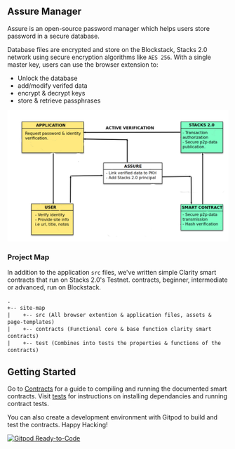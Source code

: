  
## Assure Manager

Assure is an open-source password manager which helps users store password in a secure database. 

Database files are encrypted and store on the Blockstack, Stacks 2.0 network using secure encryption algorithms like `AES 256`. With a single master key, users can use the browser extension to:

- Unlock the database
- add/modify verifed data
- encrypt & decrypt keys
- store & retrieve passphrases

<img src="./assets/assure-security.png">

### Project Map

In addition to the application `src` files, we've written simple Clarity smart contracts that run on Stacks 2.0's Testnet.  contracts, beginner, intermediate or advanced, run on Blockstack. 

    .
    +-- site-map
    |    +-- src (All browser extention & application files, assets & page-templates)
    |    +-- contracts (Functional core & base function clarity smart contracts)
    |    +-- test (Combines into tests the properties & functions of the contracts)  

## Getting Started

Go to [Contracts](./contracts) for a guide to compiling and running the documented smart contracts. Visit [tests](./tests) for instructions on installing dependancies and running contract tests. 

You can also create a development environment with Gitpod to build and test the contracts. 
Happy Hacking!

[![Gitpod Ready-to-Code](https://img.shields.io/badge/Gitpod-Ready--to--Code-blue?logo=gitpod)](https://gitpod.io/#https://github.com/realChainLife/assure-security)